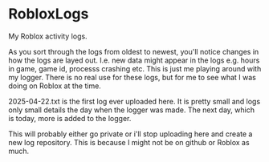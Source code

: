 # RobloxLogs
My Roblox activity logs.

As you sort through the logs from oldest to newest, you'll notice changes in how the logs are layed out.
I.e. new data might appear in the logs e.g. hours in game, game id, processs crashing etc.
This is just me playing around with my logger. 
There is no real use for these logs, but for me to see what I was doing on Roblox at the time.

2025-04-22.txt is the first log ever uploaded here. It is pretty small and logs only small details the day when the logger was made.
The next day, which is today, more is added to the logger.

This will probably either go private or i'll stop uploading here and create a new log repository.
This is because I might not be on github or Roblox as much.
